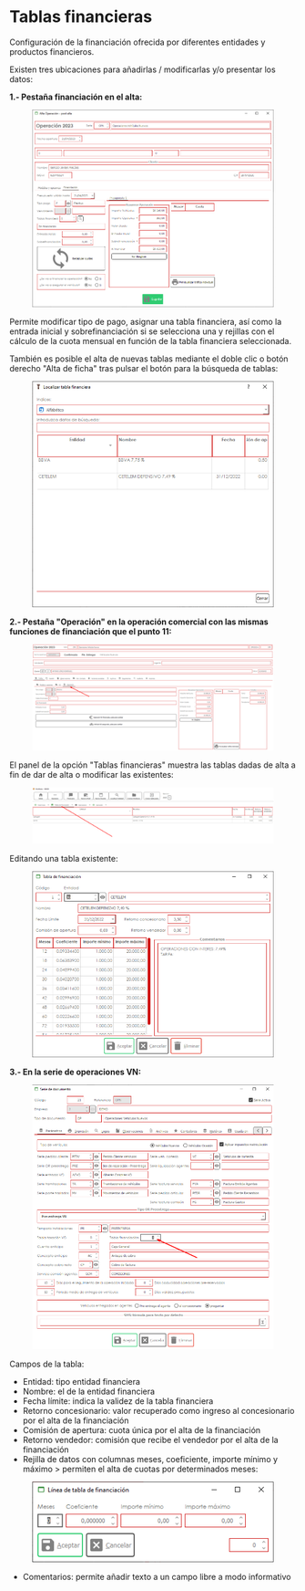 # Tablas financieras

Configuración de la financiación ofrecida por diferentes entidades y productos financieros.

Existen tres ubicaciones para añadirlas / modificarlas y/o presentar los datos:

**1.- Pestaña financiación en el alta:**

<figure><img src="../../../.gitbook/assets/imagen (5) (10) (1) (1).png" alt=""><figcaption></figcaption></figure>

Permite modificar tipo de pago, asignar una tabla financiera, así como la entrada inicial y sobrefinanciación si se selecciona una y rejillas con el cálculo de la cuota mensual en función de la tabla financiera seleccionada.

También es posible el alta de nuevas tablas mediante el doble clic o botón derecho "Alta de ficha" tras pulsar el botón para la búsqueda de tablas:

<figure><img src="../../../.gitbook/assets/imagen (6) (1) (7) (1) (1).png" alt=""><figcaption></figcaption></figure>

**2.- Pestaña "Operación" en la operación comercial con las mismas funciones de financiación que el punto 11:**

<figure><img src="../../../.gitbook/assets/imagen (9) (7).png" alt=""><figcaption></figcaption></figure>

El panel de la opción "Tablas financieras" muestra las tablas dadas de alta a fin de dar de alta o modificar las existentes:

<figure><img src="../../../.gitbook/assets/imagen (10) (1) (5).png" alt=""><figcaption></figcaption></figure>

Editando una tabla existente:

<figure><img src="../../../.gitbook/assets/imagen (11) (5) (1).png" alt=""><figcaption></figcaption></figure>

**3.- En la serie de operaciones VN:**

<figure><img src="../../../.gitbook/assets/imagen (6) (1) (7).png" alt=""><figcaption></figcaption></figure>

Campos de la tabla:

* Entidad: tipo entidad financiera
* Nombre: el de la entidad financiera
* Fecha límite: indica la validez de la tabla financiera
* Retorno concesionario: valor recuperado como ingreso al concesionario por el alta de la financiación
* Comisión de apertura: cuota única por el alta de la financiación
* Retorno vendedor: comisión que recibe el vendedor por el alta de la financiación
* Rejilla de datos con columnas meses, coeficiente, importe mínimo y máximo > permiten el alta de cuotas por determinados meses:

<figure><img src="../../../.gitbook/assets/imagen (3) (1) (6) (1).png" alt=""><figcaption></figcaption></figure>

* Comentarios: permite añadir texto a un campo libre a modo informativo
